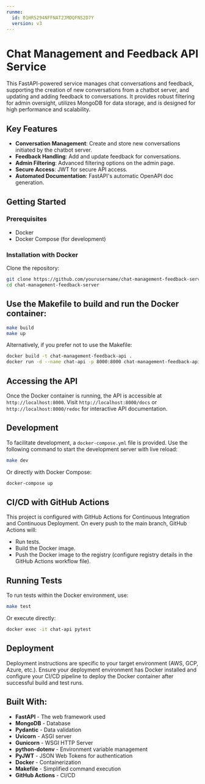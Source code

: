 ```yaml
---
runme:
  id: 01HR5294NFFNAT2JMDQFNS2D7Y
  version: v3
---
```


# Chat Management and Feedback API Service

This FastAPI-powered service manages chat conversations and feedback, supporting the creation of new conversations from a chatbot server, and updating and adding feedback to conversations. It provides robust filtering for admin oversight, utilizes MongoDB for data storage, and is designed for high performance and scalability.

## Key Features

- **Conversation Management**: Create and store new conversations initiated by the chatbot server.
- **Feedback Handling**: Add and update feedback for conversations.
- **Admin Filtering**: Advanced filtering options on the admin page.
- **Secure Access**: JWT for secure API access.
- **Automated Documentation**: FastAPI's automatic OpenAPI doc generation.

## Getting Started

### Prerequisites

- Docker
- Docker Compose (for development)

### Installation with Docker

Clone the repository:
   ```bash
   git clone https://github.com/yourusername/chat-management-feedback-server.git
   cd chat-management-feedback-server
```

## Use the Makefile to build and run the Docker container:

```bash
make build
make up
```

Alternatively, if you prefer not to use the Makefile:

```bash
docker build -t chat-management-feedback-api .
docker run -d --name chat-api -p 8000:8000 chat-management-feedback-api
```

## Accessing the API
Once the Docker container is running, the API is accessible at `http://localhost:8000`. Visit `http://localhost:8000/docs` or `http://localhost:8000/redoc` for interactive API documentation.

## Development
To facilitate development, a `docker-compose.yml` file is provided. Use the following command to start the development server with live reload:

```bash
make dev
```

Or directly with Docker Compose:

```bash
docker-compose up
```

## CI/CD with GitHub Actions
This project is configured with GitHub Actions for Continuous Integration and Continuous Deployment. On every push to the main branch, GitHub Actions will:

- Run tests.
- Build the Docker image.
- Push the Docker image to the registry (configure registry details in the GitHub Actions workflow file).

## Running Tests
To run tests within the Docker environment, use:

```bash
make test
```

Or execute directly:

```bash
docker exec -it chat-api pytest
```

## Deployment
Deployment instructions are specific to your target environment (AWS, GCP, Azure, etc.). Ensure your deployment environment has Docker installed and configure your CI/CD pipeline to deploy the Docker container after successful build and test runs.

## Built With:
- **FastAPI** - The web framework used
- **MongoDB** - Database
- **Pydantic** - Data validation
- **Uvicorn** - ASGI server
- **Gunicorn** - WSGI HTTP Server
- **python-dotenv** - Environment variable management
- **PyJWT** - JSON Web Tokens for authentication
- **Docker** - Containerization
- **Makefile** - Simplified command execution
- **GitHub Actions** - CI/CD